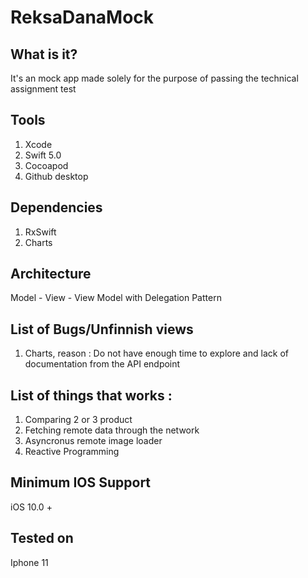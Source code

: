 # ReksaDanaMock
## What is it?
It's an mock app made solely for the purpose of passing the technical assignment test
## Tools
1. Xcode
2. Swift 5.0
3. Cocoapod
4. Github desktop
## Dependencies
1. RxSwift
2. Charts
## Architecture
Model - View - View Model with Delegation Pattern
## List of Bugs/Unfinnish views
1. Charts, reason : Do not have enough time to explore and lack of documentation from the API endpoint
## List of things that works :
1. Comparing 2 or 3 product
2. Fetching remote data through the network
3. Asyncronus remote image loader
4. Reactive Programming
## Minimum IOS Support
iOS 10.0 +
## Tested on 
Iphone 11
